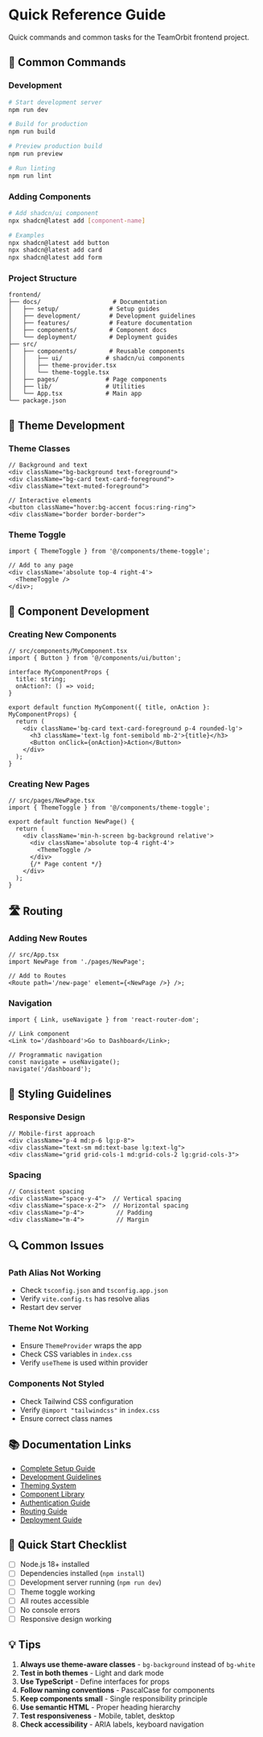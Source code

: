 # Quick Reference Guide

Quick commands and common tasks for the TeamOrbit frontend project.

## 🚀 Common Commands

### Development

```bash
# Start development server
npm run dev

# Build for production
npm run build

# Preview production build
npm run preview

# Run linting
npm run lint
```

### Adding Components

```bash
# Add shadcn/ui component
npx shadcn@latest add [component-name]

# Examples
npx shadcn@latest add button
npx shadcn@latest add card
npx shadcn@latest add form
```

### Project Structure

```
frontend/
├── docs/                    # Documentation
│   ├── setup/              # Setup guides
│   ├── development/        # Development guidelines
│   ├── features/           # Feature documentation
│   ├── components/         # Component docs
│   └── deployment/         # Deployment guides
├── src/
│   ├── components/         # Reusable components
│   │   ├── ui/            # shadcn/ui components
│   │   ├── theme-provider.tsx
│   │   └── theme-toggle.tsx
│   ├── pages/             # Page components
│   ├── lib/               # Utilities
│   └── App.tsx            # Main app
└── package.json
```

## 🎨 Theme Development

### Theme Classes

```tsx
// Background and text
<div className="bg-background text-foreground">
<div className="bg-card text-card-foreground">
<div className="text-muted-foreground">

// Interactive elements
<button className="hover:bg-accent focus:ring-ring">
<div className="border border-border">
```

### Theme Toggle

```tsx
import { ThemeToggle } from '@/components/theme-toggle';

// Add to any page
<div className='absolute top-4 right-4'>
  <ThemeToggle />
</div>;
```

## 🔧 Component Development

### Creating New Components

```tsx
// src/components/MyComponent.tsx
import { Button } from '@/components/ui/button';

interface MyComponentProps {
  title: string;
  onAction?: () => void;
}

export default function MyComponent({ title, onAction }: MyComponentProps) {
  return (
    <div className='bg-card text-card-foreground p-4 rounded-lg'>
      <h3 className='text-lg font-semibold mb-2'>{title}</h3>
      <Button onClick={onAction}>Action</Button>
    </div>
  );
}
```

### Creating New Pages

```tsx
// src/pages/NewPage.tsx
import { ThemeToggle } from '@/components/theme-toggle';

export default function NewPage() {
  return (
    <div className='min-h-screen bg-background relative'>
      <div className='absolute top-4 right-4'>
        <ThemeToggle />
      </div>
      {/* Page content */}
    </div>
  );
}
```

## 🛣️ Routing

### Adding New Routes

```tsx
// src/App.tsx
import NewPage from './pages/NewPage';

// Add to Routes
<Route path='/new-page' element={<NewPage />} />;
```

### Navigation

```tsx
import { Link, useNavigate } from 'react-router-dom';

// Link component
<Link to='/dashboard'>Go to Dashboard</Link>;

// Programmatic navigation
const navigate = useNavigate();
navigate('/dashboard');
```

## 🎨 Styling Guidelines

### Responsive Design

```tsx
// Mobile-first approach
<div className="p-4 md:p-6 lg:p-8">
<div className="text-sm md:text-base lg:text-lg">
<div className="grid grid-cols-1 md:grid-cols-2 lg:grid-cols-3">
```

### Spacing

```tsx
// Consistent spacing
<div className="space-y-4">  // Vertical spacing
<div className="space-x-2">  // Horizontal spacing
<div className="p-4">         // Padding
<div className="m-4">         // Margin
```

## 🔍 Common Issues

### Path Alias Not Working

- Check `tsconfig.json` and `tsconfig.app.json`
- Verify `vite.config.ts` has resolve alias
- Restart dev server

### Theme Not Working

- Ensure `ThemeProvider` wraps the app
- Check CSS variables in `index.css`
- Verify `useTheme` is used within provider

### Components Not Styled

- Check Tailwind CSS configuration
- Verify `@import "tailwindcss"` in `index.css`
- Ensure correct class names

## 📚 Documentation Links

- [Complete Setup Guide](./setup/SETUP.md)
- [Development Guidelines](./development/DEVELOPMENT.md)
- [Theming System](./features/THEMING.md)
- [Component Library](./components/COMPONENTS.md)
- [Authentication Guide](./features/AUTHENTICATION.md)
- [Routing Guide](./features/ROUTING.md)
- [Deployment Guide](./deployment/DEPLOYMENT.md)

## 🚀 Quick Start Checklist

- [ ] Node.js 18+ installed
- [ ] Dependencies installed (`npm install`)
- [ ] Development server running (`npm run dev`)
- [ ] Theme toggle working
- [ ] All routes accessible
- [ ] No console errors
- [ ] Responsive design working

## 💡 Tips

1. **Always use theme-aware classes** - `bg-background` instead of `bg-white`
2. **Test in both themes** - Light and dark mode
3. **Use TypeScript** - Define interfaces for props
4. **Follow naming conventions** - PascalCase for components
5. **Keep components small** - Single responsibility principle
6. **Use semantic HTML** - Proper heading hierarchy
7. **Test responsiveness** - Mobile, tablet, desktop
8. **Check accessibility** - ARIA labels, keyboard navigation
